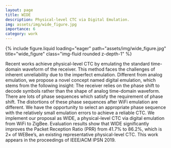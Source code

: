 ```yaml
---
layout: page
title: WIDE
description: Physical-level CTC via Digital Emulation.
img: assets/img/wide_figure.jpg
importance: 6
category: work
---
```


<div class="row">
    <div class="col-sm mt-3 mt-md-0">
        {% include figure.liquid loading="eager" path="assets/img/wide_figure.jpg" title="wide_figure" class="img-fluid rounded z-depth-1" %}
    </div>
</div>

Recent works achieve physical-level CTC by emulating the standard time-domain waveform of the receiver. This method faces the challenges of inherent unreliability due to the imperfect emulation. Different from analog emulation, we propose a novel concept named digital emulation, which stems from the following insight: The receiver relies on the phase shift to decode symbols rather than the shape of analog time-domain waveform. There are lots of phase sequences which satisfy the requirement of phase shift. The distortions of these phase sequences after WiFi emulation are different. We have the opportunity to select an appropriate phase sequence with the relatively small emulation errors to achieve a reliable CTC. We implement our proposal as WIDE, a physical-level CTC via digital emulation from WiFi to ZigBee. Evaluation results show that WIDE significantly improves the Packet Reception Ratio (PRR) from 41.7% to 86.2%, which is 2× of WEBee’s, an existing representative physical-level CTC. This work appears in the proceedings of IEEE/ACM IPSN 2019.


